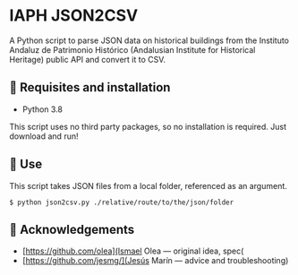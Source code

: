 # IAPH JSON2CSV

A Python script to parse JSON data on historical buildings from the Instituto Andaluz de Patrimonio Histórico (Andalusian Institute for Historical Heritage) public API and convert it to CSV. 

## 🔌 Requisites and installation

* Python 3.8

This script uses no third party packages, so no installation is required. Just download and run!

## 🔧 Use

This script takes JSON files from a local folder, referenced as an argument. 

`$ python json2csv.py ./relative/route/to/the/json/folder`

## 🙏 Acknowledgements

* [https://github.com/olea](Ismael Olea — original idea, spec(
* [https://github.com/jesmg/](Jesús Marín — advice and troubleshooting)
